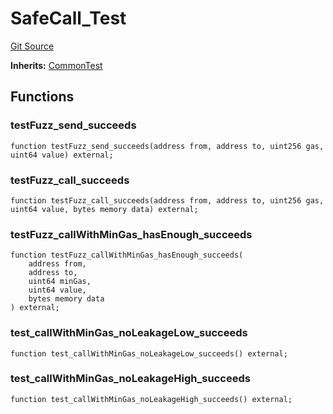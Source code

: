 # SafeCall_Test
[Git Source](https://github.com/ethereum-optimism/optimism/blob/f7b73857601914eeea6fc4c1ba46ae99ca744d97/contracts/test/SafeCall.t.sol)

**Inherits:**
[CommonTest](/contracts/test/CommonTest.t.sol/contract.CommonTest.md)


## Functions
### testFuzz_send_succeeds


```solidity
function testFuzz_send_succeeds(address from, address to, uint256 gas, uint64 value) external;
```

### testFuzz_call_succeeds


```solidity
function testFuzz_call_succeeds(address from, address to, uint256 gas, uint64 value, bytes memory data) external;
```

### testFuzz_callWithMinGas_hasEnough_succeeds


```solidity
function testFuzz_callWithMinGas_hasEnough_succeeds(
    address from,
    address to,
    uint64 minGas,
    uint64 value,
    bytes memory data
) external;
```

### test_callWithMinGas_noLeakageLow_succeeds


```solidity
function test_callWithMinGas_noLeakageLow_succeeds() external;
```

### test_callWithMinGas_noLeakageHigh_succeeds


```solidity
function test_callWithMinGas_noLeakageHigh_succeeds() external;
```

